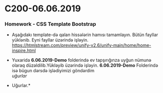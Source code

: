 # C200-06.06.2019

### Homework - CSS Template Bootstrap
- Aşağıdakı template-də qalan hissələrin hamısı tamamlayın. Bütün fayllar yüklənib. Eyni fayllar üzərində işləyin.
  https://htmlstream.com/preview/unify-v2.6/unify-main/home/home-inspire.html
 
- Yuxarida <b>6.06.2019-Demo</b> folderində ev tapşırığınza uyğun nümunə olaraq düzəldilib.Yükləyib üzərində işləyin. <b>6.06.2019-Demo</b> Folderində isə bügun dərsdə işlədiyimizi göndərdim <br>
<i>uğurlar</i>
*  Uğurlar.*
